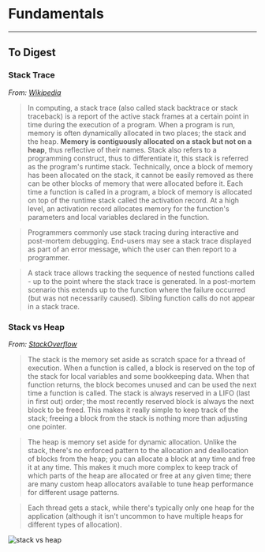 # Fundamentals

---

## To Digest

### Stack Trace

*From: [Wikipedia](https://en.wikipedia.org/wiki/Stack_trace)*

> In computing, a stack trace (also called stack backtrace or stack traceback) is a report of the active stack frames at a certain point in time during the execution of a program. When a program is run, memory is often dynamically allocated in two places; the stack and the heap. **Memory is contiguously allocated on a stack but not on a heap**, thus reflective of their names. Stack also refers to a programming construct, thus to differentiate it, this stack is referred as the program's runtime stack. Technically, once a block of memory has been allocated on the stack, it cannot be easily removed as there can be other blocks of memory that were allocated before it. Each time a function is called in a program, a block of memory is allocated on top of the runtime stack called the activation record. At a high level, an activation record allocates memory for the function's parameters and local variables declared in the function.

> Programmers commonly use stack tracing during interactive and post-mortem debugging. End-users may see a stack trace displayed as part of an error message, which the user can then report to a programmer.

> A stack trace allows tracking the sequence of nested functions called - up to the point where the stack trace is generated. In a post-mortem scenario this extends up to the function where the failure occurred (but was not necessarily caused). Sibling function calls do not appear in a stack trace.

### Stack vs Heap

*From: [StackOverflow](http://stackoverflow.com/questions/79923/what-and-where-are-the-stack-and-heap)*

> The stack is the memory set aside as scratch space for a thread of execution. When a function is called, a block is reserved on the top of the stack for local variables and some bookkeeping data. When that function returns, the block becomes unused and can be used the next time a function is called. The stack is always reserved in a LIFO (last in first out) order; the most recently reserved block is always the next block to be freed. This makes it really simple to keep track of the stack; freeing a block from the stack is nothing more than adjusting one pointer.

> The heap is memory set aside for dynamic allocation. Unlike the stack, there's no enforced pattern to the allocation and deallocation of blocks from the heap; you can allocate a block at any time and free it at any time. This makes it much more complex to keep track of which parts of the heap are allocated or free at any given time; there are many custom heap allocators available to tune heap performance for different usage patterns.

> Each thread gets a stack, while there's typically only one heap for the application (although it isn't uncommon to have multiple heaps for different types of allocation).

![stack vs heap](http://i.stack.imgur.com/i6k0Z.png)
